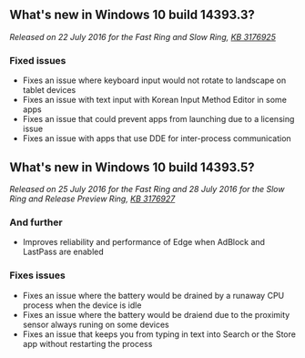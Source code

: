 ## What's new in Windows 10 build 14393.3?
_Released on 22 July 2016 for the Fast Ring and Slow Ring, [KB 3176925](https://support.microsoft.com/?kbid=3176925)_

### Fixed issues
- Fixes an issue where keyboard input would not rotate to landscape on tablet devices
- Fixes an issue with text input with Korean Input Method Editor in some apps
- Fixes an issue that could prevent apps from launching due to a licensing issue
- Fixes an issue with apps that use DDE for inter-process communication

## What's new in Windows 10 build 14393.5?
_Released on 25 July 2016 for the Fast Ring and 28 July 2016 for the Slow Ring and Release Preview Ring, [KB 3176927](https://support.microsoft.com/?kbid=3176927)_

### And further
- Improves reliability and performance of Edge when AdBlock and LastPass are enabled

### Fixes issues
- Fixes an issue where the battery would be drained by a runaway CPU process when the device is idle
- Fixes an issue where the battery would be draiend due to the proximity sensor always runing on some devices
- Fixes an issue that keeps you from typing in text into Search or the Store app without restarting the process